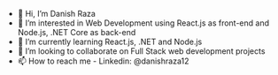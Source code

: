 - 👋 Hi, I’m Danish Raza
- 👀 I’m interested in Web Development using React.js as front-end and Node.js, .NET Core as back-end
- 🌱 I’m currently learning React.js, .NET and Node.js
- 💞️ I’m looking to collaborate on Full Stack web development projects
- 📫 How to reach me - Linkedin: @danishraza12
